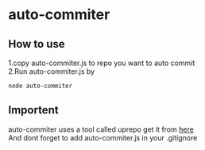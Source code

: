 # auto-commiter

## How to use

1.copy auto-commiter.js to repo you want to auto commit
<br>
2.Run auto-commiter.js by
```
node auto-commiter
```

## Importent

auto-commiter uses a tool called uprepo get it from  <a href='https://github.com/8G6/uprepo'>here</a><br>
And dont forget to add auto-commiter.js in your .gitignore
